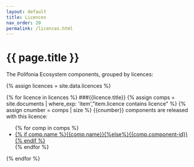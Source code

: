```yaml
---
layout: default
title: Licences
nav_order: 20
permalink: /licences.html
---
```


# {{ page.title }}

The Polifonia Ecosystem components, grouped by licences:

{% assign licences = site.data.licences %}

{% for licence in licences %}
###{{licence.title}}
{% assign comps = site.documents  | where_exp: 'item',"item.licence contains licence" %}
{% assign cnumber = comps | size %}
{{cnumber}} components are released with this licence:
<ul>
 {% for comp in comps %}
 <li><a href="{{comp.url | relative_url}}">
     {% if comp.name %}{{comp.name}}{%else%}{{comp.component-id}}{% endif %}
     </a>
 </li>
 {% endfor %}
</ul>
{% endfor %}